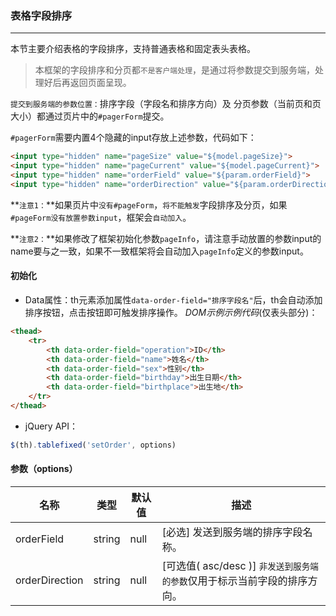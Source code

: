 ### 表格字段排序
***
本节主要介绍表格的字段排序，支持普通表格和固定表头表格。
> 本框架的字段排序和分页都`不是客户端处理`，是通过将参数提交到服务端，处理好后再返回页面呈现。
> 
 `提交到服务端的参数位置：`排序字段（字段名和排序方向）及 分页参数（当前页和页大小）都通过页片中的`#pagerForm`提交。
>
  `#pagerForm`需要内置4个隐藏的input存放上述参数，代码如下：
  ```html
  <input type="hidden" name="pageSize" value="${model.pageSize}">             <!-- 页大小 -->
  <input type="hidden" name="pageCurrent" value="${model.pageCurrent}">       <!-- 当前页 -->
  <input type="hidden" name="orderField" value="${param.orderField}">         <!-- 排序字段 -->
  <input type="hidden" name="orderDirection" value="${param.orderDirection}"> <!-- 排序方向 -->
  ```
  **`注意1：`**如果页片中`没有#pageForm`，`将不能触发`字段排序及分页，如果`#pageForm没有放置参数input`，框架会`自动加入`。
>
   **`注意2：`**如果修改了框架初始化参数`pageInfo`，请注意手动放置的参数input的name要与之一致，如果不一致框架将会自动加入`pageInfo`定义的参数input。
  
#### 初始化
* Data属性：th元素添加属性`data-order-field="排序字段名"`后，th会自动添加排序按钮，点击按钮即可触发排序操作。
*DOM示例示例代码*(仅表头部分)：
```html
<thead>
    <tr>
        <th data-order-field="operation">ID</th>
        <th data-order-field="name">姓名</th>
        <th data-order-field="sex">性别</th>
        <th data-order-field="birthday">出生日期</th>
        <th data-order-field="birthplace">出生地</th>
    </tr>
</thead>
```
* jQuery API：
```js
$(th).tablefixed('setOrder', options)
```

#### 参数（options）

| 名称 | 类型 | 默认值 | 描述 |
| -- | -- | -- | -- |
| orderField | string | null | [必选] 发送到服务端的排序字段名称。 |
| orderDirection | string | null | [可选值( asc/desc )] `非发送到服务端的参数`仅用于标示当前字段的排序方向。 |


